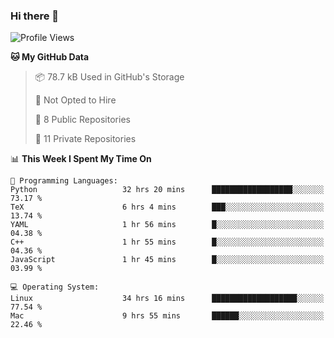 ### Hi there 👋

<!--
**huayuan4396/huayuan4396** is a ✨ _special_ ✨ repository because its `README.md` (this file) appears on your GitHub profile.

Here are some ideas to get you started:

- 🔭 I’m currently working on ...
- 🌱 I’m currently learning ...
- 👯 I’m looking to collaborate on ...
- 🤔 I’m looking for help with ...
- 💬 Ask me about ...
- 📫 How to reach me: ...
- 😄 Pronouns: ...
- ⚡ Fun fact: ...
-->

<!--START_SECTION:waka-->
![Profile Views](http://img.shields.io/badge/Profile%20Views-1-blue)

**🐱 My GitHub Data** 

> 📦 78.7 kB Used in GitHub's Storage 
 > 
> 🚫 Not Opted to Hire
 > 
> 📜 8 Public Repositories 
 > 
> 🔑 11 Private Repositories 
 > 
📊 **This Week I Spent My Time On** 

```text
💬 Programming Languages: 
Python                   32 hrs 20 mins      ██████████████████░░░░░░░   73.17 % 
TeX                      6 hrs 4 mins        ███░░░░░░░░░░░░░░░░░░░░░░   13.74 % 
YAML                     1 hr 56 mins        █░░░░░░░░░░░░░░░░░░░░░░░░   04.38 % 
C++                      1 hr 55 mins        █░░░░░░░░░░░░░░░░░░░░░░░░   04.36 % 
JavaScript               1 hr 45 mins        █░░░░░░░░░░░░░░░░░░░░░░░░   03.99 % 

💻 Operating System: 
Linux                    34 hrs 16 mins      ███████████████████░░░░░░   77.54 % 
Mac                      9 hrs 55 mins       ██████░░░░░░░░░░░░░░░░░░░   22.46 % 
```


<!--END_SECTION:waka-->
